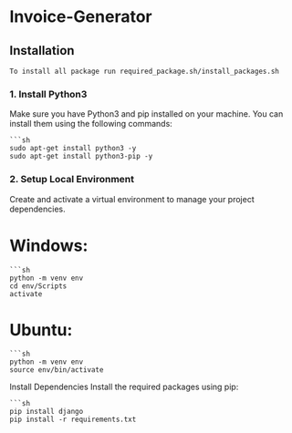 # Invoice-Generator

## Installation

    To install all package run required_package.sh/install_packages.sh
    
### 1. Install Python3

Make sure you have Python3 and pip installed on your machine. You can install them using the following commands:

    ```sh
    sudo apt-get install python3 -y
    sudo apt-get install python3-pip -y

### 2. Setup Local Environment

Create and activate a virtual environment to manage your project dependencies.

# Windows:

    ```sh
    python -m venv env
    cd env/Scripts
    activate

# Ubuntu:

    ```sh
    python -m venv env
    source env/bin/activate

Install Dependencies
Install the required packages using pip:

    ```sh
    pip install django
    pip install -r requirements.txt
